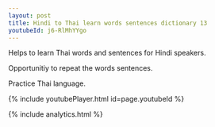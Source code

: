 ```yaml
---
layout: post
title: Hindi to Thai learn words sentences dictionary 13 
youtubeId: j6-RlMhYYgo
---
```

 
 
Helps to learn Thai words and sentences for Hindi speakers.

Opportunitiy to repeat the words sentences. 

Practice Thai language. 
 
{% include youtubePlayer.html id=page.youtubeId %}
 
 
{% include analytics.html %}